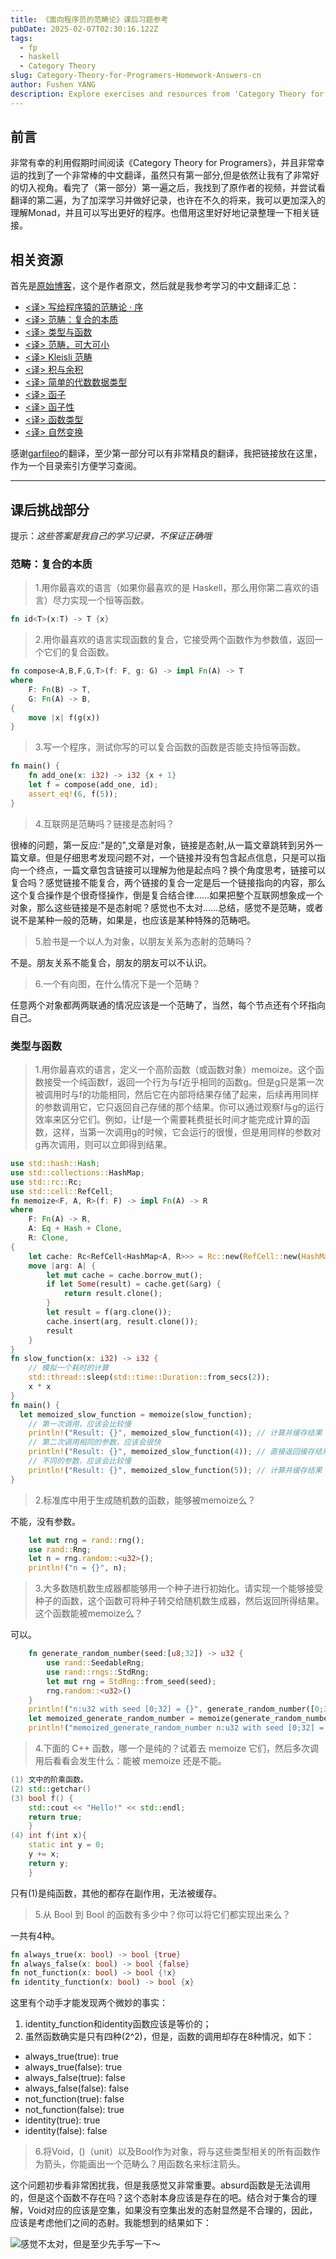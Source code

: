 ```yaml
---
title: 《面向程序员的范畴论》课后习题参考
pubDate: 2025-02-07T02:30:16.122Z
tags:
  - fp
  - haskell
  - Category Theory
slug: Category-Theory-for-Programers-Homework-Answers-cn
author: Fushen YANG
description: Explore exercises and resources from 'Category Theory for Programmers' to deepen your understanding of programming concepts and Monad.
---
```


## 前言

非常有幸的利用假期时间阅读《Category Theory for Programers》，并且非常幸运的找到了一个非常棒的中文翻译，虽然只有第一部分,但是依然让我有了非常好的切入视角。看完了（第一部分）第一遍之后，我找到了原作者的视频，并尝试看翻译的第二遍，为了加深学习并做好记录，也许在不久的将来，我可以更加深入的理解Monad，并且可以写出更好的程序。也借用这里好好地记录整理一下相关链接。

## 相关资源

首先是[原始博客](https://bartoszmilewski.com/2014/10/28/category-theory-for-programmers-the-preface/)，这个是作者原文，然后就是我参考学习的中文翻译汇总：

- [<译> 写给程序猿的范畴论 · 序](https://segmentfault.com/a/1190000003882331)
- [<译> 范畴：复合的本质](https://segmentfault.com/a/1190000003883257)
- [<译> 类型与函数](https://segmentfault.com/a/1190000003888544)
- [<译> 范畴，可大可小](https://segmentfault.com/a/1190000003894116)
- [<译> Kleisli 范畴](https://segmentfault.com/a/1190000003898795)
- [<译> 积与余积](https://segmentfault.com/a/1190000003913079)
- [<译> 简单的代数数据类型](https://segmentfault.com/a/1190000003943687)
- [<译> 函子](https://segmentfault.com/a/1190000003954370)
- [<译> 函子性](https://segmentfault.com/a/1190000003993662)
- [<译> 函数类型](https://segmentfault.com/a/1190000004631638)
- [<译> 自然变换](https://segmentfault.com/a/1190000012381561)

感谢[garfileo](https://segmentfault.com/u/garfileo)的翻译，至少第一部分可以有非常精良的翻译，我把链接放在这里，作为一个目录索引方便学习查阅。

---

## 课后挑战部分

提示：*这些答案是我自己的学习记录，不保证正确哦*

### 范畴：复合的本质

>1.用你最喜欢的语言（如果你最喜欢的是 Haskell，那么用你第二喜欢的语言）尽力实现一个恒等函数。

```Rust
fn id<T>(x:T) -> T {x}
```

>2.用你最喜欢的语言实现函数的复合，它接受两个函数作为参数值，返回一个它们的复合函数。

```Rust
fn compose<A,B,F,G,T>(f: F, g: G) -> impl Fn(A) -> T
where
    F: Fn(B) -> T,
    G: Fn(A) -> B,
{
    move |x| f(g(x))
}
```

>3.写一个程序，测试你写的可以复合函数的函数是否能支持恒等函数。

```Rust
fn main() {
    fn add_one(x: i32) -> i32 {x + 1}
    let f = compose(add_one, id);
    assert_eq!(6, f(5));
}
```

>4.互联网是范畴吗？链接是态射吗？

很棒的问题，第一反应:"是的",文章是对象，链接是态射,从一篇文章跳转到另外一篇文章。但是仔细思考发现问题不对，一个链接并没有包含起点信息，只是可以指向一个终点，一篇文章包含链接可以理解为他是起点吗？换个角度思考，链接可以复合吗？感觉链接不能复合，两个链接的复合一定是后一个链接指向的内容，那么这个复合操作是个很奇怪操作，倒是复合结合律……如果把整个互联网想象成一个对象，那么这些链接是不是态射呢？感觉也不太对……总结，感觉不是范畴，或者说不是某种一般的范畴，如果是，也应该是某种特殊的范畴吧。

>5.脸书是一个以人为对象，以朋友关系为态射的范畴吗？

不是。朋友关系不能复合，朋友的朋友可以不认识。

>6.一个有向图，在什么情况下是一个范畴？

任意两个对象都两两联通的情况应该是一个范畴了，当然，每个节点还有个环指向自己。

### 类型与函数

>1.用你最喜欢的语言，定义一个高阶函数（或函数对象）memoize。这个函数接受一个纯函数f，返回一个行为与f近乎相同的函数g。但是g只是第一次被调用时与f的功能相同，然后它在内部将结果存储了起来，后续再用同样的参数调用它，它只返回自己存储的那个结果。你可以通过观察f与g的运行效率来区分它们。例如，让f是一个需要耗费挺长时间才能完成计算的函数，这样，当第一次调用g的时候，它会运行的很慢，但是用同样的参数对g再次调用，则可以立即得到结果。

```Rust
use std::hash::Hash;
use std::collections::HashMap;
use std::rc::Rc;
use std::cell::RefCell;
fn memoize<F, A, R>(f: F) -> impl Fn(A) -> R
where
    F: Fn(A) -> R,
    A: Eq + Hash + Clone,
    R: Clone,
{
    let cache: Rc<RefCell<HashMap<A, R>>> = Rc::new(RefCell::new(HashMap::new()));
    move |arg: A| {
        let mut cache = cache.borrow_mut();
        if let Some(result) = cache.get(&arg) {
            return result.clone();
        }
        let result = f(arg.clone());
        cache.insert(arg, result.clone());
        result
    }
}
fn slow_function(x: i32) -> i32 {
    // 模拟一个耗时的计算
    std::thread::sleep(std::time::Duration::from_secs(2));
    x * x
}
fn main() {
  let memoized_slow_function = memoize(slow_function);
    // 第一次调用，应该会比较慢
    println!("Result: {}", memoized_slow_function(4)); // 计算并缓存结果
    // 第二次调用相同的参数，应该会很快
    println!("Result: {}", memoized_slow_function(4)); // 直接返回缓存结果
    // 不同的参数，应该会比较慢
    println!("Result: {}", memoized_slow_function(5)); // 计算并缓存结果
}
```

>2.标准库中用于生成随机数的函数，能够被memoize么？

不能，没有参数。

```Rust
    let mut rng = rand::rng();
    use rand::Rng;
    let n = rng.random::<u32>();
    println!("n = {}", n);
```

>3.大多数随机数生成器都能够用一个种子进行初始化。请实现一个能够接受种子的函数，这个函数可将种子转交给随机数生成器，然后返回所得结果。这个函数能被memoize么？

可以。

``` Rust
    fn generate_random_number(seed:[u8;32]) -> u32 {
        use rand::SeedableRng;
        use rand::rngs::StdRng;
        let mut rng = StdRng::from_seed(seed);
        rng.random::<u32>()
    }
    println!("n:u32 with seed [0;32] = {}", generate_random_number([0;32]));
    let memoized_generate_random_number = memoize(generate_random_number);
    println!("memoized_generate_random_number n:u32 with seed [0;32] = {}", memoized_generate_random_number([0;32]));
```

>4.下面的 C++ 函数，哪一个是纯的？试着去 memoize 它们，然后多次调用后看看会发生什么：能被 memoize 还是不能。

```C++
(1) 文中的阶乘函数。
(2) std::getchar()
(3) bool f() {
    std::cout << "Hello!" << std::endl;
    return true;
    }
(4) int f(int x){
    static int y = 0;
    y += x;
    return y;
    }
```

只有(1)是纯函数，其他的都存在副作用，无法被缓存。

>5.从 Bool 到 Bool 的函数有多少中？你可以将它们都实现出来么？

一共有4种。

```Rust
fn always_true(x: bool) -> bool {true}
fn always_false(x: bool) -> bool {false}
fn not_function(x: bool) -> bool {!x}
fn identity_function(x: bool) -> bool {x}
```

这里有个动手才能发现两个微妙的事实：

1. identity_function和identity函数应该是等价的；
2. 虽然函数确实是只有四种(2^2)，但是，函数的调用却存在8种情况，如下：

- always_true(true): true
- always_true(false): true
- always_false(true): false
- always_false(false): false
- not_function(true): false
- not_function(false): true
- identity(true): true
- identity(false): false

>6.将Void，()（unit）以及Bool作为对象，将与这些类型相关的所有函数作为箭头，你能画出一个范畴么？用函数名来标注箭头。

这个问题初步看非常困扰我，但是我感觉又非常重要。absurd函数是无法调用的，但是这个函数不存在吗？这个态射本身应该是存在的吧。结合对于集合的理解，Void对应的应该是空集，如果没有空集出发的态射显然是不合理的，因此，应该是考虑他们之间的态射。我能想到的结果如下：

![感觉不太对，但是至少先手写一下～](14/answer-2.6.png)
